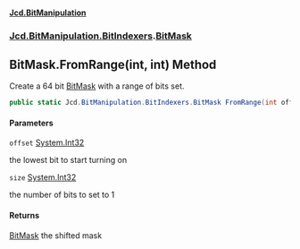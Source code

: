 #### [Jcd.BitManipulation](index.md 'index')
### [Jcd.BitManipulation.BitIndexers](Jcd.BitManipulation.BitIndexers.md 'Jcd.BitManipulation.BitIndexers').[BitMask](Jcd.BitManipulation.BitIndexers.BitMask.md 'Jcd.BitManipulation.BitIndexers.BitMask')

## BitMask.FromRange(int, int) Method

Create a 64 bit [BitMask](Jcd.BitManipulation.BitIndexers.BitMask.md 'Jcd.BitManipulation.BitIndexers.BitMask') with a range of bits set.

```csharp
public static Jcd.BitManipulation.BitIndexers.BitMask FromRange(int offset=0, int size=64);
```
#### Parameters

<a name='Jcd.BitManipulation.BitIndexers.BitMask.FromRange(int,int).offset'></a>

`offset` [System.Int32](https://docs.microsoft.com/en-us/dotnet/api/System.Int32 'System.Int32')

the lowest bit to start turning on

<a name='Jcd.BitManipulation.BitIndexers.BitMask.FromRange(int,int).size'></a>

`size` [System.Int32](https://docs.microsoft.com/en-us/dotnet/api/System.Int32 'System.Int32')

the number of bits to set to 1

#### Returns

[BitMask](Jcd.BitManipulation.BitIndexers.BitMask.md 'Jcd.BitManipulation.BitIndexers.BitMask')
the shifted mask